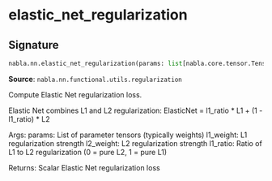 # elastic_net_regularization

## Signature

```python
nabla.nn.elastic_net_regularization(params: list[nabla.core.tensor.Tensor], l1_weight: float = 0.01, l2_weight: float = 0.01, l1_ratio: float = 0.5) -> nabla.core.tensor.Tensor
```

**Source**: `nabla.nn.functional.utils.regularization`

Compute Elastic Net regularization loss.

Elastic Net combines L1 and L2 regularization:
ElasticNet = l1_ratio * L1 + (1 - l1_ratio) * L2

Args:
    params: List of parameter tensors (typically weights)
    l1_weight: L1 regularization strength
    l2_weight: L2 regularization strength
    l1_ratio: Ratio of L1 to L2 regularization (0 = pure L2, 1 = pure L1)

Returns:
    Scalar Elastic Net regularization loss

